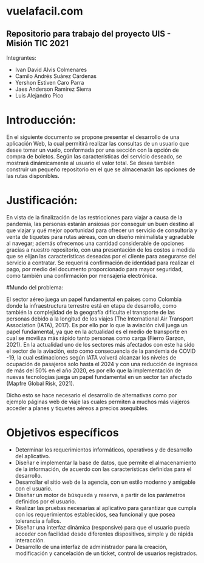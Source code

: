 # vuelafacil.com
## Repositorio para trabajo del proyecto UIS - Misión TIC 2021

Integrantes: 
* Ivan David Alvis Colmenares
* Camilo Andrés Suárez Cárdenas
* Yershon Estiven Caro Parra
* Jaes Anderson Ramirez Sierra
* Luis Alejandro Pico

# Introducción:

En el siguiente documento se propone presentar el desarrollo de una aplicación Web, la cual
permitirá realizar las consultas de un usuario que desee tomar un vuelo, conformada por una
sección con la opción de compra de boletos. Según las características del servicio deseado, se
mostrará dinámicamente al usuario el valor total. Se desea también construir un pequeño
repositorio en el que se almacenarán las opciones de las rutas disponibles.

# Justificación:

En vista de la finalización de las restricciones para viajar a causa de la pandemia, las personas
estarán ansiosas por conseguir un buen destino al que viajar y qué mejor oportunidad para ofrecer
un servicio de consultoría y venta de tiquetes para rutas aéreas, con un diseño minimalista y
agradable al navegar; además ofrecemos una cantidad considerable de opciones gracias a nuestro
repositorio, con una presentación de los costos a medida que se elijan las características deseadas
por el cliente para asegurarse del servicio a contratar. Se requerirá confirmación de identidad para
realizar el pago, por medio del documento proporcionado para mayor seguridad, como también
una confirmación por mensajería electrónica.

#Mundo del problema:

El sector aéreo juega un papel fundamental en países como Colombia donde la infraestructura
terrestre está en etapa de desarrollo, como también la complejidad de la geografía dificulta el
transporte de las personas debido a la longitud de los viajes (The International Air Transport
Association (IATA), 2017). Es por ello por lo que la aviación civil juega un papel fundamental, ya que
en la actualidad es el medio de transporte en cual se moviliza más rápido tanto personas como
carga (Fierro Garzon, 2021). En la actualidad uno de los sectores más afectados con este ha sido el
sector de la aviación, esto como consecuencia de la pandemia de COVID -19, la cual estimaciones
según IATA volverá alcanzar los niveles de ocupación de pasajeros solo hasta el 2024 y con una
reducción de ingresos de más del 50% en el año 2020, es por ello que la implementación de
nuevas tecnologías juega un papel fundamental en un sector tan afectado (Mapfre Global Risk,
2021).

Dicho esto se hace necesario el desarrollo de alternativas como por ejemplo páginas web de viaje
las cuales permiten a muchos más viajeros acceder a planes y tiquetes aéreos a precios asequibles.

# Objetivos específicos
* Determinar los requerimientos informáticos, operativos y de desarrollo del aplicativo.
* Diseñar e implementar la base de datos, que permite el almacenamiento de la
información, de acuerdo con las características definidas para el desarrollo.
* Desarrollar el sitio web de la agencia, con un estilo moderno y amigable con el
usuario.
* Diseñar un motor de búsqueda y reserva, a partir de los parámetros definidos por el
usuario.
* Realizar las pruebas necesarias al aplicativo para garantizar que cumpla con los
requerimientos establecidos, sea funcional y que posea tolerancia a fallos.
* Diseñar una interfaz dinámica (responsive) para que el usuario pueda acceder con
facilidad desde diferentes dispositivos, simple y de rápida interacción.
* Desarrollo de una interfaz de administrador para la creación, modificación y
cancelación de un ticket, control de usuarios registrados.
